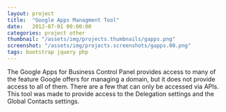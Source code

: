 ```yaml
---
layout: project
title:  "Google Apps Managment Tool"
date:   2012-07-01 00:00:00
categories: project other
thumbnail: "/assets/img/projects.thumbnails/gapps.png"
screenshot: "/assets/img/projects.screenshots/gapps.00.png"
tags: bootstrap jquery php
---
```

The Google Apps for Business Control Panel provides access to many of the feature Google offers for managing a domain, but it does not provide access to all of them. There are a few that can only be accessed via APIs. This tool was made to provide access to the Delegation settings and the Global Contacts settings.

